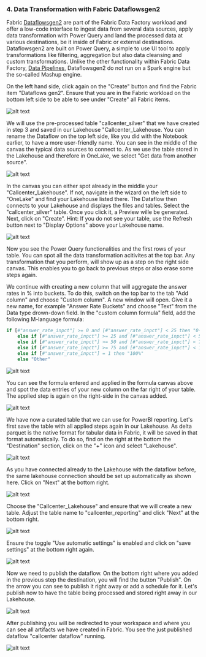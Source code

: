 ### 4. Data Transformation with Fabric Dataflowsgen2

Fabric [Dataflowsgen2](https://learn.microsoft.com/en-us/fabric/data-factory/data-factory-overview#dataflows) are part of the Fabric Data Factory workload and offer a low-code interface to ingest data from several data sources, apply data transformation with Power Query and land the processed data at various destinations, be it inside of Fabric or external destinations. Dataflowsgen2 are built on Power Query, a simple to use UI tool to apply transformations like filtering, aggregation but also data cleansing and custom transformations. Unlike the other functionality within Fabric Data Factory, [Data Pipelines](https://learn.microsoft.com/en-us/fabric/data-factory/data-factory-overview#data-pipelines), Dataflowsgen2 do not run on a Spark engine but the so-called Mashup engine. 

On the left hand side, click again on the "Create" button and find the Fabric item "Dataflows gen2". Ensure that you are in the Fabric workload on the bottom left side to be able to see under "Create" all Fabric items.

![alt text](media/9dataflow1.png)


We will use the pre-processed table "callcenter_silver" that we have created in step 3 and saved in our Lakehouse "Callcenter_Lakehouse. You can rename the Dataflow on the top left side, like you did with the Notebook earlier, to have a more user-friendly name. You can see in the middle of the canvas the typical data sources to connect to. As we use the table stored in the Lakehouse and therefore in OneLake, we select "Get data from another source".

![alt text](media/9dataflow2.png)


In the canvas you can either spot already in the middle your "Callcenter_Lakehouse". If not, navigate in the wizard on the left side to "OneLake" and find your Lakehouse listed there. The Dataflow then connects to your Lakehouse and displays the files and tables. Select the "callcenter_silver" table. Once you click it, a Preview wille be generated. Next, click on "Create". Hint: If you do not see your table, use the Refresh button next to "Display Options" above your Lakehouse name.

![alt text](media/9dataflow3.png)


Now you see the Power Query functionalities and the first rows of your table. You can spot all the data transformation acitivites at the top bar. Any transformation that you perform, will show up as a step on the right side canvas. This enables you to go back to previous steps or also erase some steps again.

We continue with creating a new column that will aggregate the answer rates in % into buckets. To do this, switch on the top bar to the tab "Add column" and choose "Custom column". A new window will open. Give it a new name, for example "Answer Rate Buckets" and choose "Text" from the Data type drown-down field. In the "custom column formula" field, add the following M-language formula:

```Python
if [#"answer_rate_inpct"] >= 0 and [#"answer_rate_inpct"] < 25 then "0-24%"
    else if [#"answer_rate_inpct"] >= 25 and [#"answer_rate_inpct"] < 50 then "25-49%"
    else if [#"answer_rate_inpct"] >= 50 and [#"answer_rate_inpct"] < 75 then "50-74%"
    else if [#"answer_rate_inpct"] >= 75 and [#"answer_rate_inpct"] < 100 then "75-99%"
    else if [#"answer_rate_inpct"] = 1 then "100%"
    else "Other"
```

![alt text](media/9dataflow6.png)


You can see the formula entered and applied in the formula canvas above and spot the data entries of your new column on the far right of your table. The applied step is again on the right-side in the canvas added.

![alt text](media/9dataflow7.png)



We have now a curated table that we can use for PowerBI reporting. Let's first save the table with all applied steps again in our Lakehouse. As delta parquet is the native format for tabular data in Fabric, it will be saved in that format automatically. To do so, find on the right at the bottom the "Destination" section, click on the "+" icon and select "Lakehouse".

![alt text](media/9dataflow8.png)


As you have connected already to the Lakehouse with the dataflow before, the same lakehouse connection should be set up automatically as shown here. Click on "Next" at the bottom right.

![alt text](media/9dataflow9.png)


Choose the "Callcenter_Lakehouse" and ensure that we will create a new table. Adjust the table name to "callcenter_reporting" and click "Next" at the bottom right.

![alt text](media/9dataflow10.png)


Ensure the toggle "Use automatic settings" is enabled and click on "save settings" at the bottom right again. 

![alt text](media/9dataflow11.png)


Now we need to publish the dataflow. On the bottom right where you added in the previous step the destination, you will find the button "Publish". On the arrow you can see to publish it right away or add a schedule for it. Let's publish now to have the table being processed and stored right away in our Lakehouse.

![alt text](media/9dataflow12.png)


After publishing you will be redirected to your workspace and where you can see all artifacts we have created in Fabric. You see the just published dataflow "callcenter dataflow" running.

![alt text](media/9dataflow13.png)
